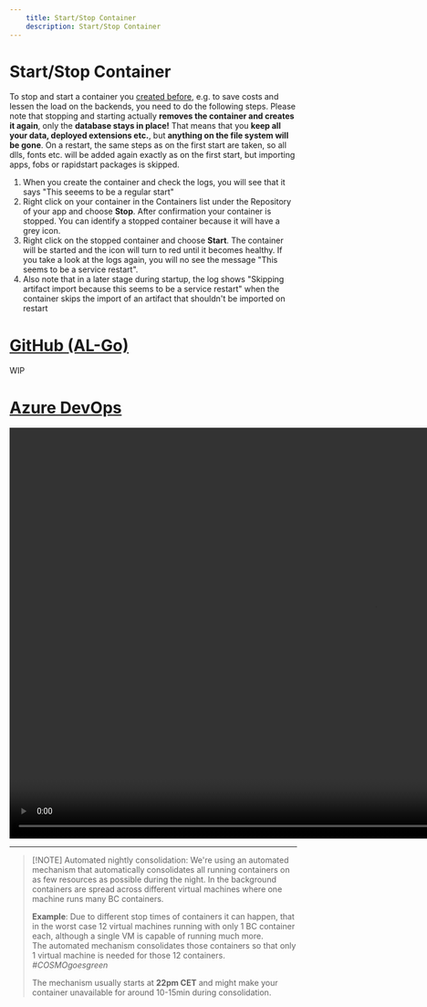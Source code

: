 ```yaml
---
    title: Start/Stop Container
    description: Start/Stop Container
---
```


# Start/Stop Container

To stop and start a container you [created before](create-container.md), e.g. to save costs and lessen the load on the backends, you need to do the following steps. Please note that stopping and starting actually **removes the container and creates it again**, only the **database stays in place!** That means that you **keep all your data, deployed extensions etc.**, but **anything on the file system will be gone**. On a restart, the same steps as on the first start are taken, so all dlls, fonts etc. will be added again exactly as on the first start, but importing apps, fobs or rapidstart packages is skipped.

1. When you create the container and check the logs, you will see that it says "This seeems to be a regular start"
1. Right click on your container in the Containers list under the Repository of your app and choose **Stop**. After confirmation your container is stopped. You can identify a stopped container because it will have a grey icon.
1. Right click on the stopped container and choose **Start**. The container will be started and the icon will turn to red until it becomes healthy. If you take a look at the logs again, you will no see the message "This seems to be a service restart".
1. Also note that in a later stage during startup, the log shows "Skipping artifact import because this seems to be a service restart" when the container skips the import of an artifact that shouldn't be imported on restart

# [**GitHub (AL-Go)**](#tab/github)
WIP

# [**Azure DevOps**](#tab/azdevops)

<video width="1280px" height="720px" controls>
  <source src="../media/vsc-extension-startstop-container.mp4" type="video/mp4">
  Your browser does not support the video tag.
</video>

---

> [!NOTE] Automated nightly consolidation:
> We're using an automated mechanism that automatically consolidates all running containers on as few resources as possible during the night. In the background containers are spread across different virtual machines where one machine runs many BC containers.
>
> **Example**: Due to different stop times of containers it can happen, that in the worst case 12 virtual machines running with only 1 BC container each, although a single VM is capable of running much more.\
> The automated mechanism consolidates those containers so that only 1 virtual machine is needed for those 12 containers. *#COSMOgoesgreen*
>
> The mechanism usually starts at **22pm CET** and might make your container unavailable for around 10-15min during consolidation.
